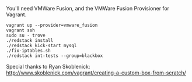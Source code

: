 You'll need VMWare Fusion, and the VMWare Fusion Provisioner for Vagrant.

    vagrant up --provider=vmware_fusion
    vagrant ssh
    sudo su - trove
    ./redstack install
    ./redstack kick-start mysql
    ./fix-iptables.sh
    ./redstack int-tests --group=blackbox

Special thanks to Ryan Skoblenick:
http://www.skoblenick.com/vagrant/creating-a-custom-box-from-scratch/
